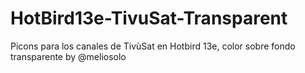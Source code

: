 # HotBird13e-TivuSat-Transparent
 Picons para los canales de TivùSat en Hotbird 13e, color sobre fondo transparente by @meliosolo 
